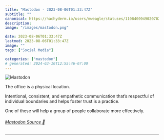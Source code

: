 ```yaml
---
title: "Mastodon - 2023-08-06T01:33:47Z"
subtitle: ""
canonical: https://hachyderm.io/users/mweagle/statuses/110840094902070276
description:
image: "/images/mastodon.png"

date: 2023-08-06T01:33:47Z
lastmod: 2023-08-06T01:33:47Z
image: ""
tags: ["Social Media"]

categories: ["mastodon"]
# generated: 2024-03-10T12:55:46-07:00
---
```

![Mastodon](/images/mastodon.png)

<p>The office is a physical location. </p><p>Intentional, consistent, and empathetic communication that’s respectful of individual boundaries and helps foster trust is a practice.</p><p>One of these will help a group of people collaborate more effectively.</p>


###### [Mastodon Source 🐘](https://hachyderm.io/@mweagle/110840094902070276)

___
